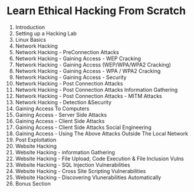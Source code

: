# Learn Ethical Hacking From Scratch

1. Introduction
1. Setting up a Hacking Lab
1. Linux Basics
1. Network Hacking
1. Network Hacking - PreConnection Attacks
1. Network Hacking - Gaining Access - WEP Cracking
1. Network Hacking - Gaining Access (WEP/WPA/WPA2 Cracking)
1. Network Hacking - Gaining Access - WPA / WPA2 Cracking
1. Network Hacking - Gaining Access - Security
1. Network Hacking - Post Connection Attacks
1. Network Hacking - Post Connection Attacks Information Gathering
1. Network Hacking - Post Connection Attacks - MITM Attacks
1. Network Hacking - Detection &Security
1. Gaining Access To Computers
1. Gaining Access - Server Side Attacks
1. Gaining Access - Client Side Attacks
1. Gaining Access - Client Side Attacks Social Engineering
1. Gaining Access - Using The Above Attacks Outside The Local Network
1. Post Exploitation
1. Website Hacking
1. Website Hacking - information Gathering
1. Website Hacking - File Upload, Code Execution & File Inclusion Vulns
1. Website Hacking - SQL Injection Vulnerabilities
1. Website Hacking - Cross Site Scripting Vulnerabilities
1. Website Hacking - Discovering Vlunerabilities Automatically
1. Bonus Section